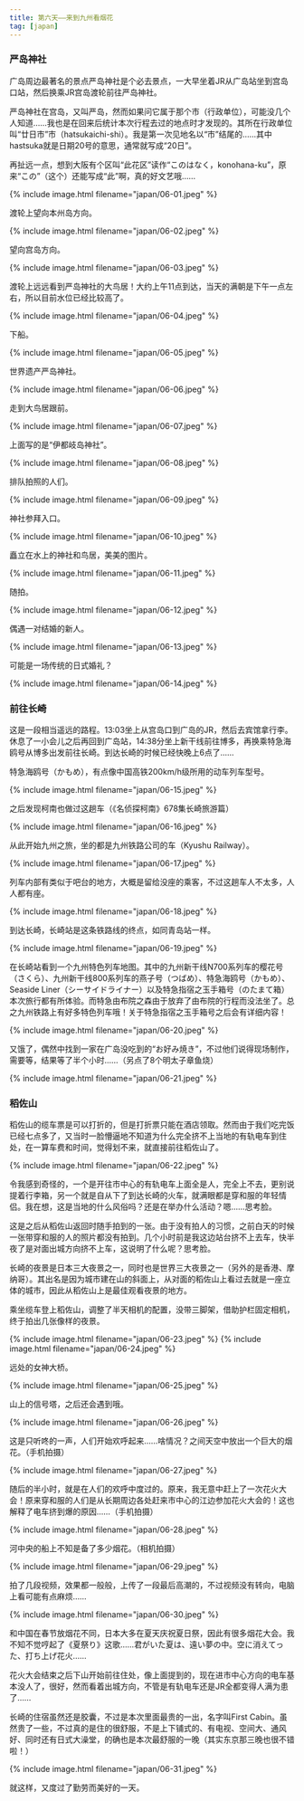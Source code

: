 ```yaml
---
title: 第六天——来到九州看烟花
tag: [japan]
---
```


### 严岛神社

广岛周边最著名的景点严岛神社是个必去景点，一大早坐着JR从广岛站坐到宫岛口站，然后换乘JR宫岛渡轮前往严岛神社。

严岛神社在宫岛，又叫严岛，然而如果问它属于那个市（行政单位），可能没几个人知道……我也是在回来后统计本次行程去过的地点时才发现的。其所在行政单位叫“廿日市”市（hatsukaichi-shi）。我是第一次见地名以“市”结尾的……其中hastsuka就是日期20号的意思，通常就写成“20日”。

再扯远一点，想到大阪有个区叫“此花区”读作“このはなく，konohana-ku”，原来“この”（这个）还能写成“此”啊，真的好文艺哦……

{% include image.html filename="japan/06-01.jpeg" %}

渡轮上望向本州岛方向。

{% include image.html filename="japan/06-02.jpeg" %}

望向宫岛方向。

{% include image.html filename="japan/06-03.jpeg" %}

渡轮上远远看到严岛神社的大鸟居！大约上午11点到达，当天的满朝是下午一点左右，所以目前水位已经比较高了。

{% include image.html filename="japan/06-04.jpeg" %}

下船。

{% include image.html filename="japan/06-05.jpeg" %}

世界遗产严岛神社。

{% include image.html filename="japan/06-06.jpeg" %}

走到大鸟居跟前。

{% include image.html filename="japan/06-07.jpeg" %}

上面写的是“伊都岐岛神社”。

{% include image.html filename="japan/06-08.jpeg" %}

排队拍照的人们。

{% include image.html filename="japan/06-09.jpeg" %}

神社参拜入口。

{% include image.html filename="japan/06-10.jpeg" %}

矗立在水上的神社和鸟居，美美的图片。

{% include image.html filename="japan/06-11.jpeg" %}

随拍。

{% include image.html filename="japan/06-12.jpeg" %}

偶遇一对结婚的新人。

{% include image.html filename="japan/06-13.jpeg" %}

可能是一场传统的日式婚礼？

{% include image.html filename="japan/06-14.jpeg" %}

### 前往长崎

这是一段相当遥远的路程。13:03坐上从宫岛口到广岛的JR，然后去宾馆拿行李。休息了一小会儿之后再回到广岛站，14:38分坐上新干线前往博多，再换乘特急海鸥号从博多出发前往长崎。到达长崎的时候已经快晚上6点了……

特急海鸥号（かもめ），有点像中国高铁200km/h级所用的动车列车型号。

{% include image.html filename="japan/06-15.jpeg" %}

之后发现柯南也做过这趟车（《名侦探柯南》678集长崎旅游篇）

{% include image.html filename="japan/06-16.jpeg" %}

从此开始九州之旅，坐的都是九州铁路公司的车（Kyushu Railway）。

{% include image.html filename="japan/06-17.jpeg" %}

列车内部有类似于吧台的地方，大概是留给没座的乘客，不过这趟车人不太多，人人都有座。

{% include image.html filename="japan/06-18.jpeg" %}

到达长崎，长崎站是这条铁路线的终点，如同青岛站一样。

{% include image.html filename="japan/06-19.jpeg" %}

在长崎站看到一个九州特色列车地图。其中的九州新干线N700系列车的樱花号（さくら）、九州新干线800系列车的燕子号（つばめ）、特急海鸥号（かもめ）、Seaside Liner（シーサイドライナー）以及特急指宿之玉手箱号（のたまて箱）本次旅行都有所体验。而特急由布院之森由于放弃了由布院的行程而没法坐了。总之九州铁路上有好多特色列车哦！关于特急指宿之玉手箱号之后会有详细内容！

{% include image.html filename="japan/06-20.jpeg" %}

又饿了，偶然中找到一家在广岛没吃到的“お好み焼き”，不过他们说得现场制作，需要等，结果等了半个小时……（另点了8个明太子章鱼烧）

{% include image.html filename="japan/06-21.jpeg" %}

### 稻佐山

稻佐山的缆车票是可以打折的，但是打折票只能在酒店领取。然而由于我们吃完饭已经七点多了，又当时一脸懵逼地不知道为什么完全挤不上当地的有轨电车到住处，在一算车费和时间，觉得划不来，就直接前往稻佐山了。

{% include image.html filename="japan/06-22.jpeg" %}

令我感到奇怪的，一个是开往市中心的有轨电车上面全是人，完全上不去，更别说提着行李箱，另一个就是自从下了到达长崎的火车，就满眼都是穿和服的年轻情侣。我在想，这是当地的什么风俗吗？还是在举办什么活动？嗯……思考脸。

这是之后从稻佐山返回时随手拍到的一张。由于没有拍人的习惯，之前白天的时候一张带穿和服的人的照片都没有拍到。几个小时前是我这边站台挤不上去车，快半夜了是对面出城方向挤不上车，这说明了什么呢？思考脸。

长崎的夜景是日本三大夜景之一，同时也是世界三大夜景之一（另外的是香港、摩纳哥）。其出名是因为城市建在山的斜面上，从对面的稻佐山上看过去就是一座立体的城市，因此从稻佐山上是最佳观看夜景的地方。

乘坐缆车登上稻佐山，调整了半天相机的配置，没带三脚架，借助护栏固定相机，终于拍出几张像样的夜景。

{% include image.html filename="japan/06-23.jpeg" %}
{% include image.html filename="japan/06-24.jpeg" %}

远处的女神大桥。

{% include image.html filename="japan/06-25.jpeg" %}

山上的信号塔，之后还会遇到哦。

{% include image.html filename="japan/06-26.jpeg" %}

这是只听咚的一声，人们开始欢呼起来……啥情况？之间天空中放出一个巨大的烟花。（手机拍摄）

{% include image.html filename="japan/06-27.jpeg" %}

随后的半小时，就是在人们的欢呼中度过的。原来，我无意中赶上了一次花火大会！原来穿和服的人们是从长期周边各处赶来市中心的江边参加花火大会的！这也解释了电车挤到爆的原因……（手机拍摄）

{% include image.html filename="japan/06-28.jpeg" %}

河中央的船上不知是备了多少烟花。（相机拍摄）

{% include image.html filename="japan/06-29.jpeg" %}

拍了几段视频，效果都一般般，上传了一段最后高潮的，不过视频没有转向，电脑上看可能有点麻烦……

{% include image.html filename="japan/06-30.jpeg" %}

和中国在春节放烟花不同，日本大多在夏天庆祝夏日祭，因此有很多烟花大会。我不知不觉哼起了《夏祭り》这歌……君がいた夏は、遠い夢の中。空に消えてった、打ち上げ花火……

花火大会结束之后下山开始前往住处，像上面提到的，现在进市中心方向的电车基本没人了，很好，然而看着出城方向，不管是有轨电车还是JR全都变得人满为患了……

长崎的住宿虽然还是胶囊，不过是本次里面最贵的一出，名字叫First Cabin。虽然贵了一些，不过真的是住的很舒服，不是上下铺式的、有电视、空间大、通风好、同时还有日式大澡堂，的确也是本次最舒服的一晚（其实东京那三晚也很不错啦！）

{% include image.html filename="japan/06-31.jpeg" %}

就这样，又度过了勤劳而美好的一天。

